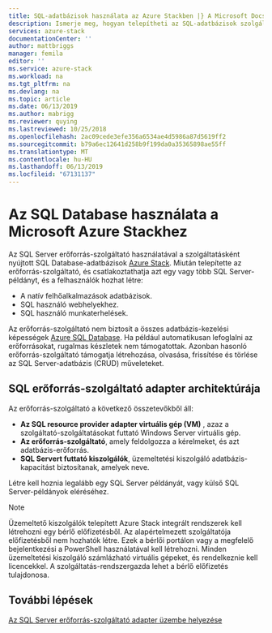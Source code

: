 ```yaml
---
title: SQL-adatbázisok használata az Azure Stackben |} A Microsoft Docs
description: Ismerje meg, hogyan telepítheti az SQL-adatbázisok szolgáltatásként az Azure Stack és az első lépéseket az SQL Server erőforrás-szolgáltató adapter üzembe helyezéséhez.
services: azure-stack
documentationCenter: ''
author: mattbriggs
manager: femila
editor: ''
ms.service: azure-stack
ms.workload: na
ms.tgt_pltfrm: na
ms.devlang: na
ms.topic: article
ms.date: 06/13/2019
ms.author: mabrigg
ms.reviewer: quying
ms.lastreviewed: 10/25/2018
ms.openlocfilehash: 2ac09cede3efe356a6534ae4d5986a87d5619ff2
ms.sourcegitcommit: b79a6ec12641d258b9f199da0a35365898ae55ff
ms.translationtype: MT
ms.contentlocale: hu-HU
ms.lasthandoff: 06/13/2019
ms.locfileid: "67131137"
---
```

# <a name="use-sql-databases-on-microsoft-azure-stack"></a>Az SQL Database használata a Microsoft Azure Stackhez

Az SQL Server erőforrás-szolgáltató használatával a szolgáltatásként nyújtott SQL Database-adatbázisok [Azure Stack](azure-stack-overview.md). Miután telepítette az erőforrás-szolgáltató, és csatlakoztathatja azt egy vagy több SQL Server-példányt, és a felhasználók hozhat létre:

- A natív felhőalkalmazások adatbázisok.
- SQL használó webhelyekhez.
- SQL használó munkaterhelések.

Az erőforrás-szolgáltató nem biztosít a összes adatbázis-kezelési képességek [Azure SQL Database](https://azure.microsoft.com/services/sql-database/). Ha például automatikusan lefoglalni az erőforrásokat, rugalmas készletek nem támogatottak. Azonban hasonló erőforrás-szolgáltató támogatja létrehozása, olvasása, frissítése és törlése az SQL Server-adatbázis (CRUD) műveleteket. 

## <a name="sql-resource-provider-adapter-architecture"></a>SQL erőforrás-szolgáltató adapter architektúrája

Az erőforrás-szolgáltató a következő összetevőkből áll:

- **Az SQL resource provider adapter virtuális gép (VM)** , azaz a szolgáltató-szolgáltatásokat futtató Windows Server virtuális gép.
- **Az erőforrás-szolgáltató**, amely feldolgozza a kérelmeket, és azt adatbázis-erőforrás.
- **SQL Servert futtató kiszolgálók**, üzemeltetési kiszolgáló adatbázis-kapacitást biztosítanak, amelyek neve.

Létre kell hoznia legalább egy SQL Server példányát, vagy külső SQL Server-példányok eléréséhez.

> [!NOTE]
> Üzemeltető kiszolgálók telepített Azure Stack integrált rendszerek kell létrehozni egy bérlő előfizetésből. Az alapértelmezett szolgáltatója előfizetésből nem hozhatók létre. Ezek a bérlői portálon vagy a megfelelő bejelentkezési a PowerShell használatával kell létrehozni. Minden üzemeltetési kiszolgáló számlázható virtuális gépeket, és rendelkeznie kell licencekkel. A szolgáltatás-rendszergazda lehet a bérlő előfizetés tulajdonosa.

## <a name="next-steps"></a>További lépések

[Az SQL Server erőforrás-szolgáltató adapter üzembe helyezése](azure-stack-sql-resource-provider-deploy.md)
